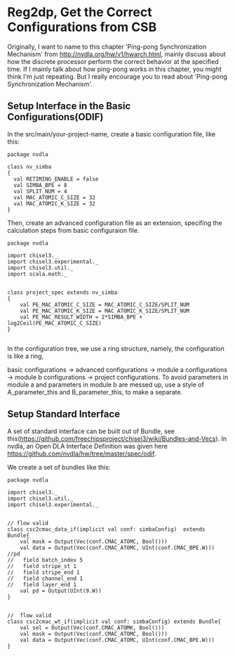 # Reg2dp, Get the Correct Configurations from CSB

Originally, I want to name to this chapter 'Ping-pong Synchronization Mechanism' from http://nvdla.org/hw/v1/hwarch.html, mainly discuss about how the discrete processor perform the correct behavior at the specified time. If I mainly talk about how ping-pong works in this chapter, you might think I'm just repeating. But I really encourage you to read about 'Ping-pong Synchronization Mechanism'.


## Setup Interface in the Basic Configurations(ODIF)

In the src/main/your-project-name, create a basic configuration file, like this:

```
package nvdla

class nv_simba
{
  val RETIMING_ENABLE = false
  val SIMBA_BPE = 8
  val SPLIT_NUM = 4
  val MAC_ATOMIC_C_SIZE = 32
  val MAC_ATOMIC_K_SIZE = 32
}
```

Then, create an advanced configuration file as an extension, specifing the calculation steps from basic configuraion file.

```
package nvdla

import chisel3._
import chisel3.experimental._
import chisel3.util._
import scala.math._


class project_spec extends nv_simba
{
    val PE_MAC_ATOMIC_C_SIZE = MAC_ATOMIC_C_SIZE/SPLIT_NUM
    val PE_MAC_ATOMIC_K_SIZE = MAC_ATOMIC_K_SIZE/SPLIT_NUM
    val PE_MAC_RESULT_WIDTH = 2*SIMBA_BPE + log2Ceil(PE_MAC_ATOMIC_C_SIZE)
}
 

```

In the configuration tree, we use a ring structure, namely, the configuration is like a ring, 

basic configurations -> advanced configurations -> module a configurations -> module b configurations -> project configurations. To avoid parameters in module a and parameters in module b are messed up, use a style of A_parameter_this and B_parameter_this, to make a separate.

## Setup Standard Interface

A set of standard interface can be built out of Bundle, see this(https://github.com/freechipsproject/chisel3/wiki/Bundles-and-Vecs).
In nvdla, an Open DLA Interface Definition was given here https://github.com/nvdla/hw/tree/master/spec/odif.

We create a set of bundles like this:

```
package nvdla

import chisel3._
import chisel3.util._
import chisel3.experimental._


// flow valid
class csc2cmac_data_if(implicit val conf: simbaConfig)  extends Bundle{
    val mask = Output(Vec(conf.CMAC_ATOMC, Bool()))
    val data = Output(Vec(conf.CMAC_ATOMC, UInt(conf.CMAC_BPE.W)))
//pd
//   field batch_index 5
//   field stripe_st 1
//   field stripe_end 1
//   field channel_end 1
//   field layer_end 1
    val pd = Output(UInt(9.W))
}


//  flow valid
class csc2cmac_wt_if(implicit val conf: simbaConfig) extends Bundle{
    val sel = Output(Vec(conf.CMAC_ATOMK, Bool()))
    val mask = Output(Vec(conf.CMAC_ATOMC, Bool()))
    val data = Output(Vec(conf.CMAC_ATOMC, UInt(conf.CMAC_BPE.W)))
}
```







